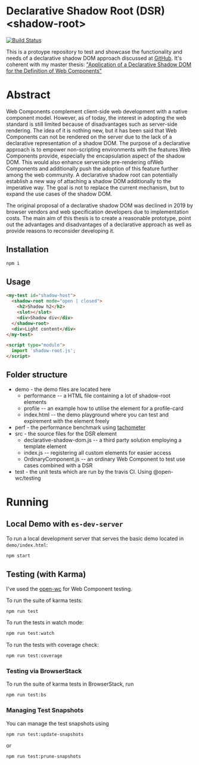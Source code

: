 # Declarative Shadow Root (DSR) \<shadow-root>

[![Build Status](https://travis-ci.com/drdreo/declarative-shadow.svg?branch=master)](https://travis-ci.com/drdreo/declarative-shadow)

This is a protoype repository to test and showcase the functionality and needs of a declarative shadow DOM approach discussed at [GitHub](https://github.com/whatwg/dom/issues/510).
It's coherent with my master thesis: ["Application of a Declarative Shadow DOM for the Definition of Web Components"](https://github.com/drdreo/declarative-shadow/blob/master/Application_of_a_Declarative_Shadow_DOM_for_the_Definition_of_Web_Components_Hahn.pdf)


# Abstract
Web Components complement client-side web development with a native component model. However, as of today, the interest in adopting the web standard is still limited
because of disadvantages such as server-side rendering. The idea of it is nothing new, but it has been said that Web Components can not be rendered on the server due to the lack
of a declarative representation of a shadow DOM. The purpose of a declarative approach is to empower non-scripting environments with the features Web Components provide,
especially the encapsulation aspect of the shadow DOM. This would also enhance serverside pre-rendering ofWeb Components and additionally push the adoption of this feature
further among the web community. A declarative shadow root can potentially establish a new way of attaching a shadow DOM additionally to the imperative way. The goal is
not to replace the current mechanism, but to expand the use cases of the shadow DOM. 

The original proposal of a declarative shadow DOM was declined in 2019 by browser
vendors and web specification developers due to implementation costs. The main aim of this thesis is to create a reasonable prototype, point out the advantages and disadvantages
of a declarative approach as well as provide reasons to reconsider developing it.

## Installation
```bash
npm i
```

## Usage
```html
<my-test id="shadow-host">
  <shadow-root mode="open | closed">
    <h2>Shadow h2</h2>
    <slot></slot>
    <div>Shadow div</div>
  </shadow-root>
  <div>Light content</div>
</my-test>

<script type="module">
  import 'shadow-root.js';
</script>
```

## Folder structure

* demo  - the demo files are located here
  * performance -- a HTML file containing a lot of shadow-root elements
  * profile -- an example how to utilise the element for a profile-card
  * index.html -- the demo playground where you can test and expirement with the element freely
* perf  - the performance benchmark using [tachometer](https://www.npmjs.com/package/tachometer)
* src   - the source files for the DSR element
  * declarative-shadow-dom.js -- a third party solution employing a template element
  * index.js -- registering all custom elements for easier access
  * OrdinaryComponent.js -- an ordinary Web Component to test use cases combined with a DSR
* test  - the unit tests which are run by the travis CI. Using @open-wc/testing

# Running
## Local Demo with `es-dev-server`
To run a local development server that serves the basic demo located in `demo/index.html`:
```bash
npm start
```

## Testing (with Karma)
I've used the [open-wc](https://github.com/open-wc/open-wc) for Web Component testing.

To run the suite of karma tests:
```bash
npm run test
```

To run the tests in watch mode:
```bash
npm run test:watch
```

To run the tests with coverage check:
```bash
npm run test:coverage
```

### Testing via BrowserStack
To run the suite of karma tests in BrowserStack, run
```bash
npm run test:bs
```

### Managing Test Snapshots
You can manage the test snapshots using
```bash
npm run test:update-snapshots
```
or
```bash
npm run test:prune-snapshots
```
